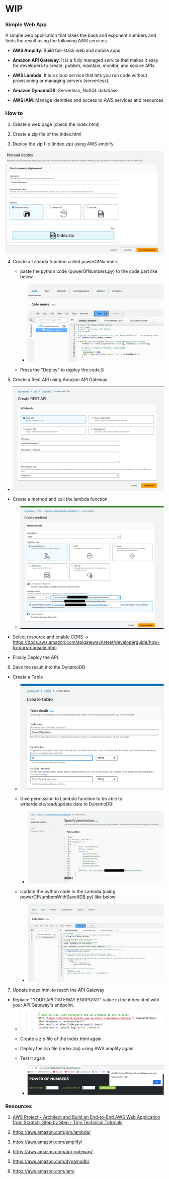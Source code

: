# WIP

### Simple Web App

A simple web application that takes the base and exponent numbers and finds the result using the following AWS services.

- **AWS Amplify**: Build full-stack web and mobile apps 

- **Amazon API Gateway**: It is a fully managed service that makes it easy for developers to create, publish, maintain, monitor, and secure APIs.

- **AWS Lambda**: It is a cloud service that lets you run code without provisioning or managing servers (serverless).

- **Amazon DynamoDB**: Serverless, NoSQL database.

- **AWS IAM**:  Manage identities and access to AWS services and resources

### How to

1. Create a web page (check the index.html)

2. Create a zip file of the index.html

3. Deploy the zip file (index.zip) using AWS amplify

![deploy_app.png](deploy_app.png)

4. Create a Lambda function called powerOfNumbers

    - paste the python code (powerOfNumbers.py) to the code part like below

      - ![powerOfNumbers.png](powerOfNumbers.png) 

    - Press the "Deploy" to deploy the code.S

5. Create a Rest API using Amazon API Gateway

  - ![restAPI.png](restAPI.png) 

  - Create a method and call the lambda function

    - ![createMethod.png](createMethod.png)

  - Select resource and enable CORS -> https://docs.aws.amazon.com/apigateway/latest/developerguide/how-to-cors-console.html

  - Finally Deploy the API.
   
6. Save the result into the DynamoDB 

  - Create a Table

    - ![createTable.png](createTable.png)

    - Give permission to Lambda function to be able to write/delete/read/update data to DynamoDB:

       - ![permissionToWriteDynamoDB.png](permissionToWriteDynamoDB.png)

    - Update the python code in the Lambda (using powerOfNumbersWithSaveItDB.py) like below:

      - ![powerOfNumbersWithSaveItDB.png](powerOfNumbersWithSaveItDB.png) 

7. Update index.html to reach the API Gateway

  - Replace "YOUR API GATEWAY ENDPOINT" value in the index.html with your API Gateway's endpoint.

    - ![api-gw-endpoint.png](api-gw-endpoint.png)

    - Create a zip file of the index.html again.

    - Deploy the zip file (index.zip) using AWS amplify again.

    - Test it again
      
       -  ![test.png](test.png)

### Resources

1. [AWS Project - Architect and Build an End-to-End AWS Web Application from Scratch, Step by Step - Tiny Technical Tutorials](https://www.youtube.com/watch?v=7m_q1ldzw0U)

2. https://aws.amazon.com/pm/lambda/

3. https://aws.amazon.com/amplify/

4. https://aws.amazon.com/api-gateway/

5. https://aws.amazon.com/dynamodb/

6. https://aws.amazon.com/iam/